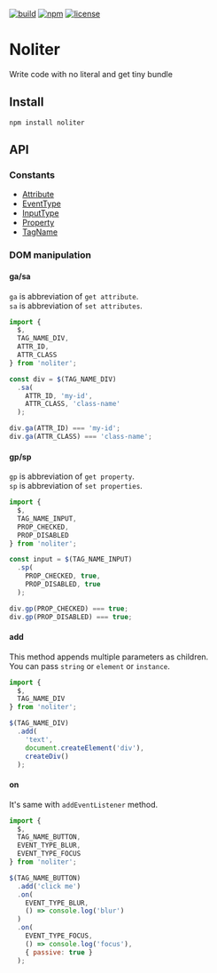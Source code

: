 [![build](https://img.shields.io/github/workflow/status/TroyTae/noliter/noliter/main?style=flat-square)](https://github.com/TroyTae/noliter/actions?query=workflow%3Anoliter)
[![npm](https://img.shields.io/npm/v/noliter?color=%23fb3e44&style=flat-square)](https://www.npmjs.com/package/noliter)
[![license](https://img.shields.io/github/license/TroyTae/noliter?style=flat-square)](https://github.com/TroyTae/noliter/blob/main/LICENSE)

# Noliter

Write code with no literal and get tiny bundle

## Install

```
npm install noliter
```

## API

### Constants

 - [Attribute](./src/constants/Attribute.ts)
 - [EventType](./src/constants/EventType.ts)
 - [InputType](./src/constants/InputType.ts)
 - [Property](./src/constants/Property.ts)
 - [TagName](./src/constants/TagName.ts)

### DOM manipulation

#### ga/sa

`ga` is abbreviation of `get attribute`.  
`sa` is abbreviation of `set attributes`.  

```javascript
import {
  $,
  TAG_NAME_DIV,
  ATTR_ID,
  ATTR_CLASS
} from 'noliter';

const div = $(TAG_NAME_DIV)
  .sa(
    ATTR_ID, 'my-id',
    ATTR_CLASS, 'class-name'
  );

div.ga(ATTR_ID) === 'my-id';
div.ga(ATTR_CLASS) === 'class-name';
```

#### gp/sp

`gp` is abbreviation of `get property`.  
`sp` is abbreviation of `set properties`.  

```javascript
import {
  $,
  TAG_NAME_INPUT,
  PROP_CHECKED,
  PROP_DISABLED
} from 'noliter';

const input = $(TAG_NAME_INPUT)
  .sp(
    PROP_CHECKED, true,
    PROP_DISABLED, true
  );

div.gp(PROP_CHECKED) === true;
div.gp(PROP_DISABLED) === true;
```

#### add

This method appends multiple parameters as children.  
You can pass `string` or `element` or `instance`.  

```javascript
import {
  $,
  TAG_NAME_DIV
} from 'noliter';

$(TAG_NAME_DIV)
  .add(
    'text',
    document.createElement('div'),
    createDiv()
  );
```

#### on

It's same with `addEventListener` method.

```javascript
import {
  $,
  TAG_NAME_BUTTON,
  EVENT_TYPE_BLUR,
  EVENT_TYPE_FOCUS
} from 'noliter';

$(TAG_NAME_BUTTON)
  .add('click me')
  .on(
    EVENT_TYPE_BLUR,
    () => console.log('blur')
  )
  .on(
    EVENT_TYPE_FOCUS,
    () => console.log('focus'),
    { passive: true }
  );
```
